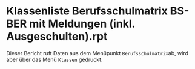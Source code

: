 # Klassenliste Berufsschulmatrix BS-BER mit Meldungen (inkl. Ausgeschulten).rpt

Dieser Bericht ruft Daten aus dem Menüpunkt `Berufsschulmatrix`ab, wird aber über das Menü `Klassen` gedruckt.